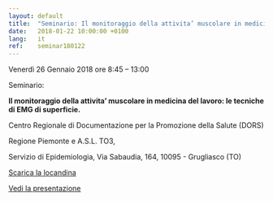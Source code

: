 ```yaml
---
layout: default
title:  "Seminario: Il monitoraggio della attivita’ muscolare in medicina del lavoro: le tecniche di EMG di superficie."
date:   2018-01-22 10:00:00 +0100
lang:   it
ref:    seminar180122
---
```


Venerdì 26 Gennaio 2018  ore 8:45 – 13:00

Seminario:

<strong>Il monitoraggio della attivita’ muscolare in medicina del lavoro: le tecniche di EMG di superficie.</strong>

Centro Regionale di Documentazione per la Promozione della Salute (DORS)

Regione Piemonte e A.S.L. TO3,

Servizio di Epidemiologia, Via Sabaudia, 164, 10095 - Grugliasco (TO)

<a href="/assets/pdfs/180122_locandina_seminario_dors.pdf">Scarica la locandina</a>

<a href="/it/emg/material/teaching/seminario_dors">Vedi la presentazione</a>